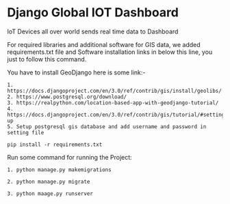 # Django Global IOT Dashboard

IoT Devices all over world sends real time data to Dashboard


For required libraries and additional software for GIS data, we added requirements.txt file and Software installation links in below this line, you just to follow this command.

You have to install GeoDjango here is some link:-

    1. https://docs.djangoproject.com/en/3.0/ref/contrib/gis/install/geolibs/
    2. https://www.postgresql.org/download/
    3. https://realpython.com/location-based-app-with-geodjango-tutorial/
    4. https://docs.djangoproject.com/en/3.0/ref/contrib/gis/tutorial/#setting-up
    5. Setup postgresql gis database and add username and password in setting file

```
pip install -r requirements.txt

```

Run some command for running the Project:

```
1. python manage.py makemigrations

```
```
2. python manage.py migrate

```
```
3. python maage.py runserver

```

